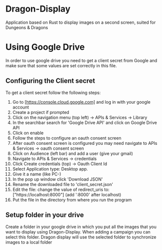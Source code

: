 # Dragon-Display
Application based on Rust to display images on a second screen, suited for Dungeons &amp; Dragons

# Using Google Drive
In order to use google drive you need to get a client secret from Google and make sure that some values are set correctly in this file.
## Configuring the Client secret
To get a client secret follow the following steps:
1. Go to [https://console.cloud.google.com] and log in with your google account  
2. Create a project if prompted  
3. Click on the navigation menu (top left) -> APIs & Services -> Library  
5. In the searchbar search for 'Google Drive API' and click on Google Drive API  
6. Click on enable  
7. Follow the steps to configure an oauth consent screen  
8. After oauth consent screen is configured you may need navigate to APIs & Services -> oauth consent screen  
9. Click on Audience (left bar) and add a user (give your gmail)  
10. Navigate to APIs & Services -> credentials  
11. Click Create credentials (top) -> Oauth Client Id  
12. Select Application type: Desktop app.  
13. Give it a name (like PC-<yourname>)  
14. In the pop up window click 'Download JSON'
15. Rename the downloaded file to 'client_secret.json'
16. Edit the file: change the value of redirect_uris to: \["https://localhost:8000"\] (add ':8000' after localhost)  
17. Put the file in the directory from where you run the program  

## Setup folder in your drive
Create a folder in your google drive in which you put all the images that you want to display using Dragon-Display. When adding a campaign you can select this folder. Dragon display will use the selected folder to synchronize images to a local folder


